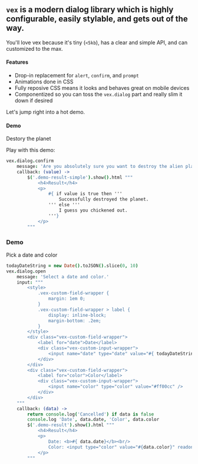 ## `vex` is a modern dialog library which is highly configurable, easily stylable, and gets out of the way.

You'll love vex because it's tiny (`<5kb`), has a clear and simple API, and can customized to the max.

#### Features

- Drop-in replacement for `alert`, `confirm`, and `prompt`
- Animations done in CSS
- Fully reposive CSS means it looks and behaves great on mobile devices
- Componentized so you can toss the `vex.dialog` part and really slim it down if desired

Let's jump right into a hot demo.

#### Demo

<a class="demo-confirm hs-brand-button">Destory the planet</a>
<div class="demo-result-simple hs-doc-callout hs-doc-callout-info" style="display: none"></div>
<script>
$('.demo-confirm').click(function(){
    $('.executr-run-button:first').click();
});
</script>

Play with this demo:

```coffeescript
vex.dialog.confirm
    message: 'Are you absolutely sure you want to destroy the alien planet?'
    callback: (value) ->
        $('.demo-result-simple').show().html """
            <h4>Result</h4>
            <p>
                #{ if value is true then '''
                    Successfully destroyed the planet.
                ''' else '''
                    I guess you chickened out.
                '''}
            </p>
        """
```

### Demo

<a class="demo hs-brand-button">Pick a date and color</a>
<div class="demo-result hs-doc-callout hs-doc-callout-info" style="display: none"></div>
<script>
    $('.demo').click(function(){
        $('.executr-run-button:last').click();
    });
</script>

```coffeescript
todayDateString = new Date().toJSON().slice(0, 10)
vex.dialog.open
    message: 'Select a date and color.'
    input: """
        <style>
            .vex-custom-field-wrapper {
                margin: 1em 0;
            }
            .vex-custom-field-wrapper > label {
                display: inline-block;
                margin-bottom: .2em;
            }
        </style>
        <div class="vex-custom-field-wrapper">
            <label for="date">Date</label>
            <div class="vex-custom-input-wrapper">
                <input name="date" type="date" value="#{ todayDateString }" />
            </div>
        </div>
        <div class="vex-custom-field-wrapper">
            <label for="color">Color</label>
            <div class="vex-custom-input-wrapper">
                <input name="color" type="color" value="#ff00cc" />
            </div>
        </div>
    """
    callback: (data) ->
        return console.log('Cancelled') if data is false
        console.log 'Date', data.date, 'Color', data.color
        $('.demo-result').show().html """
            <h4>Result</h4>
            <p>
                Date: <b>#{ data.date}</b><br/>
                Color: <input type="color" value="#{data.color}" readonly />
            </p>
        """
```

<!-- Resources for the demos -->
<script src="/vex/js/vex.js"></script>
<link rel="stylesheet" href="/vex/css/vex.css" />
<script src="/vex/js/vex.dialog.js"></script>
<link rel="stylesheet" href="/vex/css/vex.dialog.css" />
<p style="-webkit-transform: translateZ(0)"></p>